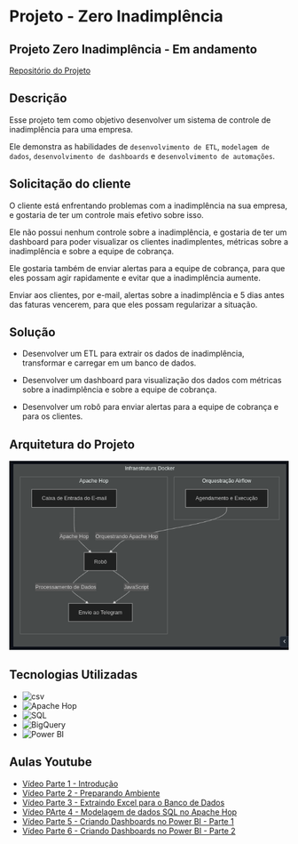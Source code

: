 # Projeto - Zero Inadimplência

## Projeto Zero Inadimplência - Em andamento

[Repositório do Projeto](https://github.com/Linhares015/projetos_end_to_end/tree/main/Robo_telegram)

## Descrição

Esse projeto tem como objetivo desenvolver um sistema de controle de inadimplência para uma empresa.

Ele demonstra as habilidades de `desenvolvimento de ETL`, `modelagem de dados`, `desenvolvimento de dashboards` e `desenvolvimento de automações`.

## Solicitação do cliente

O cliente está enfrentando problemas com a inadimplência na sua empresa, e gostaria de ter um controle mais efetivo sobre isso.

Ele não possui nenhum controle sobre a inadimplência, e gostaria de ter um dashboard para poder visualizar os clientes inadimplentes, métricas sobre a inadimplência e sobre a equipe de cobrança.

Ele gostaria também de enviar alertas para a equipe de cobrança, para que eles possam agir rapidamente e evitar que a inadimplência aumente.

Enviar aos clientes, por e-mail, alertas sobre a inadimplência e 5 dias antes das faturas vencerem, para que eles possam regularizar a situação.

## Solução

- Desenvolver um ETL para extrair os dados de inadimplência, transformar e carregar em um banco de dados.

- Desenvolver um dashboard para visualização dos dados com métricas sobre a inadimplência e sobre a equipe de cobrança.

- Desenvolver um robô para enviar alertas para a equipe de cobrança e para os clientes.

## Arquitetura do Projeto

![alt text](image.png)

## Tecnologias Utilizadas
- ![csv](https://img.shields.io/badge/csv-Data-blue)
- ![Apache Hop](https://img.shields.io/badge/apache%20hop-ETL-blue)
- ![SQL](https://img.shields.io/badge/SQL-Database-blue)
- ![BigQuery](https://img.shields.io/badge/BigQuery-Database-blue)
- ![Power BI](https://img.shields.io/badge/Power%20BI-Data%20Viz-blue)

## Aulas Youtube
- [Vídeo Parte 1 - Introdução](https://youtu.be/b8FCd9gwoBw)
- [Vídeo Parte 2 - Preparando Ambiente](https://youtu.be/tRxCThPRTKU)
- [Vídeo Parte 3 - Extraindo Excel para o Banco de Dados](https://youtu.be/C9XjXdyVVRQ)
- [Vídeo PArte 4 - Modelagem de dados SQL no Apache Hop](https://youtu.be/vdwLWdIK7fc)
- [Vídeo Parte 5 - Criando Dashboards no Power BI - Parte 1](https://youtu.be/k2m_YbdEIRg)
- [Vídeo Parte 6 - Criando Dashboards no Power BI - Parte 2](https://youtu.be/FNiLGJTI8-I)
